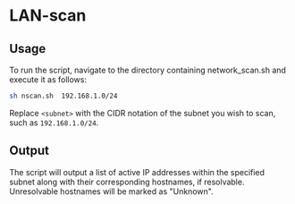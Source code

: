 # LAN-scan

## Usage

To run the script, navigate to the directory containing network_scan.sh and execute it as follows:

```bash
sh nscan.sh  192.168.1.0/24
```

Replace `<subnet>` with the CIDR notation of the subnet you wish to scan, such as `192.168.1.0/24`.

## Output

The script will output a list of active IP addresses within the specified subnet along with their corresponding hostnames, if resolvable. Unresolvable hostnames will be marked as "Unknown".
